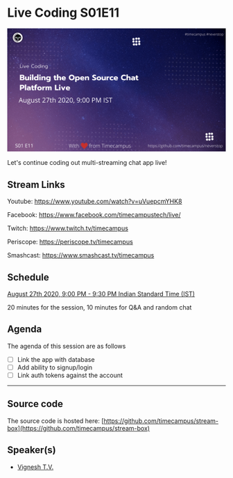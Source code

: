 # Live Coding S01E11

[![alt text](LC-S01E11.png "Watch/Subscribe to the video")](https://www.youtube.com/watch?v=uVuepcmYHK8)

Let's continue coding out multi-streaming chat app live!

## Stream Links

Youtube: https://www.youtube.com/watch?v=uVuepcmYHK8

Facebook: https://www.facebook.com/timecampustech/live/

Twitch: https://www.twitch.tv/timecampus

Periscope: https://periscope.tv/timecampus

Smashcast: https://www.smashcast.tv/timecampus

## Schedule

[August 27th 2020, 9:00 PM - 9:30 PM Indian Standard Time (IST)](https://calendar.google.com/event?action=TEMPLATE&tmeid=MHRkdGY1ZmRha3VybXNoaG10ZDJkY28xbGNfMjAyMDA4MjdUMTUzMDAwWiB0aW1lY2FtcHVzLmNvbV8zaHE0cHRrczBsZTJybmQwajAxbzYwMTRhZ0Bn&tmsrc=timecampus.com_3hq4ptks0le2rnd0j01o6014ag%40group.calendar.google.com)

20 minutes for the session, 10 minutes for Q&A and random chat

## Agenda

The agenda of this session are as follows

- [ ] Link the app with database
- [ ] Add ability to signup/login
- [ ] Link auth tokens against the account

---

## Source code

The source code is hosted here: [https://github.com/timecampus/stream-box](https://github.com/timecampus/stream-box)

## Speaker(s)

- [Vignesh T.V.](http://tvvignesh.com/)
